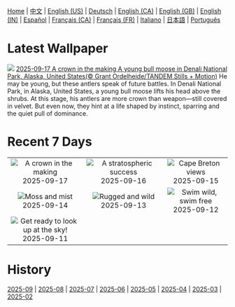 [Home](../README.md) | [中文](zh-CN.md) | [English (US)](en-US.md) | [Deutsch](de-DE.md) | [English (CA)](en-CA.md) | [English (GB)](en-GB.md) | [English (IN)](en-IN.md) | [Español](es-ES.md) | [Français (CA)](fr-CA.md) | [Français (FR)](fr-FR.md) | [Italiano](it-IT.md) | [日本語](ja-JP.md) | [Português](pt-BR.md)

# Latest Wallpaper
![](https://www.bing.com/th?id=OHR.YoungMoose_EN-CA9323513470_UHD.jpg)
[2025-09-17 A crown in the making A young bull moose in Denali National Park, Alaska, United States(© Grant Ordelheide/TANDEM Stills + Motion)](https://www.bing.com/th?id=OHR.YoungMoose_EN-CA9323513470_UHD.jpg)
He may be young, but these antlers speak of future battles. In Denali National Park, in Alaska, United States, a young bull moose lifts his head above the shrubs. At this stage, his antlers are more crown than weapon—still covered in velvet. But even now, they hint at a life shaped by instinct, sparring and the quiet pull of dominance.

# Recent 7 Days
|  |  |  |
|:---:|:---:|:---:|
| ![](https://www.bing.com/th?id=OHR.YoungMoose_EN-CA9323513470_400x240.jpg "A crown in the making") 2025-09-17 | ![](https://www.bing.com/th?id=OHR.OzoneEarth_EN-CA7588653763_400x240.jpg "A stratospheric success") 2025-09-16 | ![](https://www.bing.com/th?id=OHR.BrentonHighlandsNP_EN-CA0999765737_400x240.jpg "Cape Breton views") 2025-09-15 |
| ![](https://www.bing.com/th?id=OHR.HohWaterfall_EN-CA7082475802_400x240.jpg "Moss and mist") 2025-09-14 | ![](https://www.bing.com/th?id=OHR.PointReyesSeashore_EN-CA6892620661_400x240.jpg "Rugged and wild") 2025-09-13 | ![](https://www.bing.com/th?id=OHR.SpinnerDolphins_EN-CA6671326546_400x240.jpg "Swim wild, swim free") 2025-09-12 |
| ![](https://www.bing.com/th?id=OHR.ExtremaduraJamon_EN-CA6493942250_400x240.jpg "Get ready to look up at the sky!") 2025-09-11 |  |  |

# History
[2025-09](../archives/wallpaper/en-CA/w_2025_09.md) | [2025-08](../archives/wallpaper/en-CA/w_2025_08.md) | [2025-07](../archives/wallpaper/en-CA/w_2025_07.md) | [2025-06](../archives/wallpaper/en-CA/w_2025_06.md) | [2025-05](../archives/wallpaper/en-CA/w_2025_05.md) | [2025-04](../archives/wallpaper/en-CA/w_2025_04.md) | [2025-03](../archives/wallpaper/en-CA/w_2025_03.md) | [2025-02](../archives/wallpaper/en-CA/w_2025_02.md)
